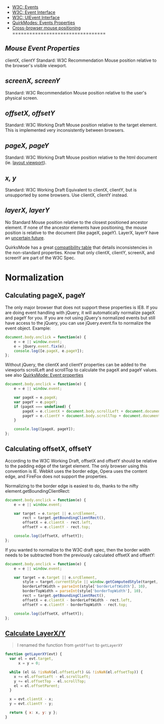 - [W3C: Events](http://www.w3.org/TR/2000/REC-DOM-Level-2-Events-20001113/events.html)
- [W3C: Event Interface](http://www.w3.org/TR/2000/REC-DOM-Level-2-Events-20001113/events.html#Events-Event)
- [W3C: UIEvent Interface](http://www.w3.org/TR/2000/REC-DOM-Level-2-Events-20001113/events.html#Events-UIEvent)
- [QuirkModes: Events Properties](http://www.quirksmode.org/js/events_properties.html)
- [Cross-browser mouse positioning](http://www.jacklmoore.com/notes/mouse-position/)
=================================

*Mouse Event Properties*
------------------------
clientX, clientY
Standard: W3C Recommendation
Mouse position relative to the browser's visible viewport.

*screenX, screenY*
------------------------
Standard: W3C Recommendation
Mouse position relative to the user's physical screen.

*offsetX, offsetY*
------------------------
Standard: W3C Working Draft
Mouse position relative to the target element. This is implemented very inconsistently between browsers.

*pageX, pageY*
------------------------
Standard: W3C Working Draft
Mouse position relative to the html document (ie. [layout viewport](http://www.quirksmode.org/mobile/viewports2.html)).

*x, y*
------------------------
Standard: W3C Working Draft
Equivalent to clientX, clientY, but is unsupported by some browsers. Use clientX, clientY instead.

*layerX, layerY*
------------------------
No Standard
Mouse position relative to the closest positioned ancestor element. If none of the ancestor elements have positioning, the mouse position is relative to the document (like pageX, pageY). LayerX, layerY have an [uncertain future](https://bugs.webkit.org/show_bug.cgi?id=21868#c21).

QuirksMode has a great [compatibility table](http://www.quirksmode.org/dom/w3c_cssom.html#mousepos) that details inconsistencies in the non-standard properties. Know that only clientX, clientY, screenX, and screenY are part of the W3C Spec.

Normalization
=============


Calculating pageX, pageY
------------------------

The only major browser that does not support these properties is IE8. If you are doing event handling with jQuery, it will automatically normalize pageX and pageY for you. If you are not using jQuery's normalized events but still have access to the jQuery, you can use jQuery.event.fix to normalize the event object. Example:

```javascript
document.body.onclick = function(e) {
    e = e || window.event;
    e = jQuery.event.fix(e);
    console.log([e.pageX, e.pageY]);
};
```

Without jQuery, the clientX and clientY properties can be added to the viewports scrollLeft and scrollTop to calculate the pageX and pageY values. see also [QuirksMode: Event properties](http://www.quirksmode.org/js/events_properties.html)

```javascript
document.body.onclick = function(e) {
    e = e || window.event;

    var pageX = e.pageX;
    var pageY = e.pageY;
    if (pageX === undefined) {
        pageX = e.clientX + document.body.scrollLeft + document.documentElement.scrollLeft;
        pageY = e.clientY + document.body.scrollTop + document.documentElement.scrollTop;
    }

    console.log([pageX, pageY]);
};
```

Calculating offsetX, offsetY
----------------------------

According to the W3C Working Draft, offsetX and offsetY should be relative to the padding edge of the target element. The only browser using this convention is IE. Webkit uses the border edge, Opera uses the content edge, and FireFox does not support the properties.

Normalizing to the border edge is easiest to do, thanks to the nifty element.getBoundingClientRect:

```javascript
document.body.onclick = function(e) {
    e = e || window.event;

    var target = e.target || e.srcElement,
        rect = target.getBoundingClientRect(),
        offsetX = e.clientX - rect.left,
        offsetY = e.clientY - rect.top;

    console.log([offsetX, offsetY]);
};
```

If you wanted to normalize to the W3C draft spec, then the border width needs to be subtracted from the previously calculated offsetX and offsetY:

```javascript
document.body.onclick = function(e) {
    e = e || window.event;

    var target = e.target || e.srcElement,
        style = target.currentStyle || window.getComputedStyle(target, null),
        borderLeftWidth = parseInt(style['borderLeftWidth'], 10),
        borderTopWidth = parseInt(style['borderTopWidth'], 10),
        rect = target.getBoundingClientRect(),
        offsetX = e.clientX - borderLeftWidth - rect.left,
        offsetY = e.clientY - borderTopWidth - rect.top;

    console.log([offsetX, offsetY]);
};
```

[Calculate LayerX/Y](http://stackoverflow.com/questions/8389156/what-substitute-should-we-use-for-layerx-layery-since-they-are-deprecated-in-web)
--------------------

> I renamed the function from `getOffset` to `getLayerXY`

```javascript
function getLayerXY(evt) {
  var el = evt.target,
      x = y = 0;

  while (el && !isNaN(el.offsetLeft) && !isNaN(el.offsetTop)) {
    x += el.offsetLeft - el.scrollLeft;
    y += el.offsetTop - el.scrollTop;
    el = el.offsetParent;
  }

  x = evt.clientX - x;
  y = evt.clientY - y;

  return { x: x, y: y };
}
```
